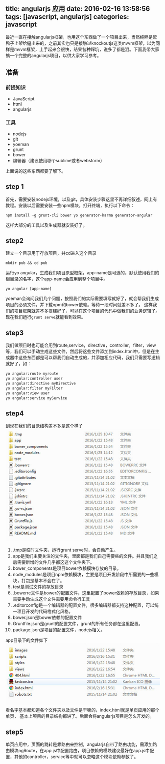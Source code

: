 title: angularjs 应用
date: 2016-02-16 13:58:56
tags: [javascript, angularjs]
categories: javascript
---
最近一直在接触angularjs框架，也用这个东西做了一个项目出来，当然纯粹是赶鸭子上架给逼出来的，之前其实也只是接触过knockoutjs这类mvvm框架，以为同样是mvvm框架，上手起来会很快，结果各种踩坑，说多了都是泪。下面我带大家搞一个完整的angularjs项目，以供大家学习参考。
<!--more-->
## 准备
### 前提知识
+   JavaScript
+   html
+   angularjs

### 工具
+   nodejs
+   git
+   yoeman
+   grunt
+   bower
+   编辑器（建议使用哪个sublime或者webstorm）

上面说的这些东西都要了解下。

## step 1
首先，需要安装nodejs环境，以及git，具体安装步骤这里不再详细叙述，网上有教程。安装以后需要安装一些npm模块，打开终端，执行以下命令：
```
npm install -g grunt-cli bower yo generator-karma generator-angular
```
这样大部分的工具以及生成器就安装好了。
## step2
建立一个目录用于存放项目，并cd进入这个目录
```
mkdir pub && cd pub
```
运行yo angular，生成我们项目原型框架，app-name是可选的，默认使用我们的根目录的名字，这个app-name会应用到整个项目中。
```
yo angular [app-name]
```
yoeman会询问我们几个问题，按照我们的实际需要填写就好了，就会帮我们生成项目的必须文件，并下载npm和bower依赖。等待一段时间就差不多了。
这样我们的项目框架就差不多搭建好了，可以在这个项目的代码中做我们的业务逻辑了。
现在我们运行`grunt serve`就能看到效果。
## step3
我们做项目时也可能会用到route,service，directive，controller，filter，view等，我们可以手动生成这些文件，然后将这些文件添加到index.html中，但是在生成器中这些东西都是可以帮我们自动生成的，并添加相应代码，我们只需要写逻辑就好了，如：
```
yo angular:route myroute
yo angular:controller user
yo angular:directive myDirective
yo angular:filter myFilter
yo angular:view user
yo angular:service myService
```
## step4
到现在我们的目录结构差不多是这个样子![project-structure](/image/2016/02/angularjs-application/project-structure.jpg)
1. .tmp是临时文件夹，运行grunt serve时，会自动产生。
2. app是我们主要关注的文件夹，里面都是我们自己需要些的文件。并且我们之后需要新增的文件几乎都这这个文件夹下。
3. bower_components是项目bower依赖模块存放的目录。
4. node_modules是项目npm依赖模块，主要是项目开发阶段中所需要的一些模块，打包是基本不会在了。
5. test是测试文件的存放目录
6. .bowerrc文件是bower的配置文件，这里配置了bower依赖的存放目录，如果需要手动生成这个文件需要用命令行工具
7. .editorconfig是一个编辑器的配置文件，很多编辑器都支持这种配置，可以统一项目开发的代码格式化风格。
8. bower.json是bower依赖的配置文件
9. Gruntfile.json是grunt的配置文件，grunt的所有任务都在这里配置。
10. package.json是项目的配置文件，nodejs相关。

app目录下的文件如下![app-structure](/image/2016/02/angularjs-application/app-structure.jpg)
看名字基本都知道各个文件夹以及文件是干嘛的，index.html就是单页应用的那个单页，
基本上项目的目录结构都讲了。后面会将angularjs项目是怎么开发的。
## step5
单页应用中，页面的跳转是靠路由来控制，angularjs自带了路由功能，需添加路由模块ngRoute，在app.js中配置路由，项目依赖的模块建议最好在app.js中配置，其他的controller，service等中就可以忽略这个模块依赖参数了。